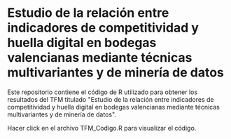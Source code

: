 # Estudio de la relación entre indicadores de competitividad y huella digital en bodegas valencianas mediante técnicas multivariantes y de minería de datos

Este repositorio contiene el código de R utilizado para obtener los resultados del TFM titulado "Estudio de la relación entre indicadores de competitividad y huella digital en bodegas valencianas mediante técnicas multivariantes y de minería de datos".

Hacer click en el archivo TFM_Codigo.R para visualizar el código.



